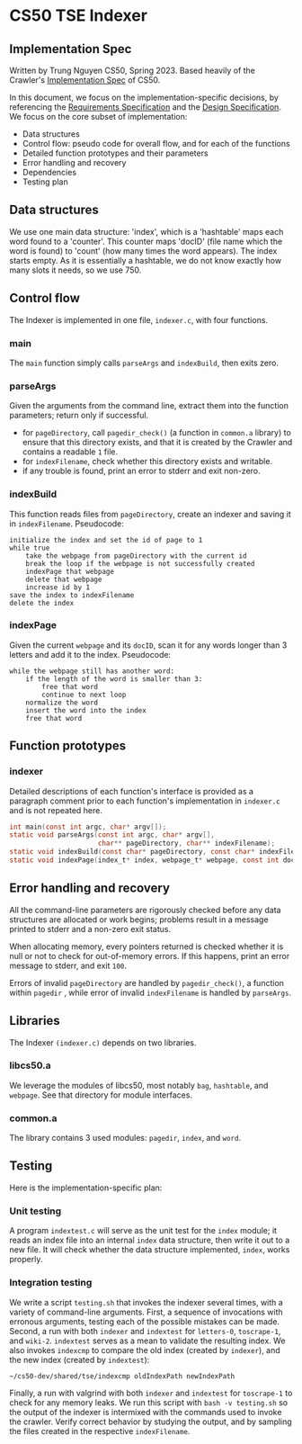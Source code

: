 # CS50 TSE Indexer

## Implementation Spec

Written by Trung Nguyen CS50, Spring 2023. Based heavily of the Crawler's [Implementation Spec](https://github.com/CS50Spring2023/home/blob/main/labs/tse/crawler/IMPLEMENTATION.md) of CS50.

In this document, we focus on the implementation-specific decisions, by referencing the [Requirements Specification](https://github.com/CS50Spring2023/home/blob/main/labs/tse/indexer/REQUIREMENTS.md) and the [Design Specification](https://github.com/CS50Spring2023/home/blob/main/labs/tse/indexer/DESIGN.md). We focus on the core subset of implementation:

- Data structures
- Control flow: pseudo code for overall flow, and for each of the functions
- Detailed function prototypes and their parameters
- Error handling and recovery
- Dependencies
- Testing plan

## Data structures

We use one main data structure: 'index', which is a 'hashtable' maps each word found to a 'counter'. This counter maps 'docID' (file name which the word is found) to 'count' (how many times the word appears).
The index starts empty. As it is essentially a hashtable, we do not know exactly how many slots it needs, so we use 750.

## Control flow

The Indexer is implemented in one file, `indexer.c`, with four functions.

### main

The `main` function simply calls `parseArgs` and `indexBuild`, then exits zero.

### parseArgs

Given the arguments from the command line, extract them into the function parameters; return only if successful.

- for `pageDirectory`, call `pagedir_check()` (a function in `common.a` library) to ensure that this directory exists, and that it is created by the Crawler and contains a readable `1` file.
- for `indexFilename`, check whether this directory exists and writable.
- if any trouble is found, print an error to stderr and exit non-zero.

### indexBuild

This function reads files from `pageDirectory`, create an indexer and saving it in `indexFilename`. Pseudocode:

    initialize the index and set the id of page to 1
    while true
        take the webpage from pageDirectory with the current id
        break the loop if the webpage is not successfully created
        indexPage that webpage
        delete that webpage
        increase id by 1
    save the index to indexFilename
    delete the index

### indexPage

Given the current `webpage` and its `docID`, scan it for any words longer than 3 letters and add it to the index. Pseudocode:

    while the webpage still has another word:
        if the length of the word is smaller than 3: 
            free that word
            continue to next loop
        normalize the word
        insert the word into the index
        free that word

## Function prototypes

### indexer

Detailed descriptions of each function's interface is provided as a paragraph comment prior to each function's implementation in `indexer.c` and is not repeated here.

<!-- markdownlint-disable code-block-style -->
```c
int main(const int argc, char* argv[]);
static void parseArgs(const int argc, char* argv[],  
                      char** pageDirectory, char** indexFilename);
static void indexBuild(const char* pageDirectory, const char* indexFilename);
static void indexPage(index_t* index, webpage_t* webpage, const int docID);
```
<!-- markdownlint-restore -->

## Error handling and recovery

All the command-line parameters are rigorously checked before any data structures are allocated or work begins; problems result in a message printed to stderr and a non-zero exit status.

When allocating memory, every pointers returned is checked whether it is null or not to check for out-of-memory errors. If this happens, print an error message to stderr, and exit `100`.

Errors of invalid `pageDirectory` are handled by `pagedir_check()`, a function within `pagedir` , while error of invalid `indexFilename` is handled by `parseArgs`.

## Libraries

The Indexer `(indexer.c)` depends on two libraries.

### libcs50.a

We leverage the modules of libcs50, most notably `bag`, `hashtable`, and `webpage`.
See that directory for module interfaces.

### common.a

The library contains 3 used modules: `pagedir`, `index`, and `word`.

## Testing

Here is the implementation-specific plan:

### Unit testing

A program `indextest.c` will serve as the unit test for the `index` module; it reads an index file into an internal `index` data structure, then write it out to a new file. It will check whether the data structure implemented, `index`, works properly.

### Integration testing

We write a script `testing.sh` that invokes the indexer several times, with a variety of command-line arguments.
First, a sequence of invocations with erronous arguments, testing each of the possible mistakes can be made. Second, a run with both `indexer` and `indextest` for `letters-0`, `toscrape-1`, and `wiki-2`. `indextest` serves as a mean to validate the resulting index. We also invokes `indexcmp` to compare the old index (created by `indexer`), and the new index (created by `indextest`):

    ~/cs50-dev/shared/tse/indexcmp oldIndexPath newIndexPath

Finally, a run with valgrind with both `indexer` and `indextest` for `toscrape-1` to check for any memory leaks. We run this script with `bash -v testing.sh` so the output of the indexer is intermixed with the commands used to invoke the crawler. Verify correct behavior by studying the output, and by sampling the files created in the respective `indexFilename`.

